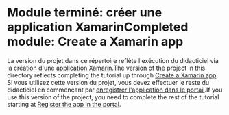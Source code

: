# <a name="completed-module-create-a-xamarin-app"></a><span data-ttu-id="3e62e-101">Module terminé: créer une application Xamarin</span><span class="sxs-lookup"><span data-stu-id="3e62e-101">Completed module: Create a Xamarin app</span></span>

<span data-ttu-id="3e62e-102">La version du projet dans ce répertoire reflète l'exécution du didacticiel via la [création d'une application Xamarin](https://docs.microsoft.com/graph/tutorials/xamarin?tutorial-step=1).</span><span class="sxs-lookup"><span data-stu-id="3e62e-102">The version of the project in this directory reflects completing the tutorial up through [Create a Xamarin app](https://docs.microsoft.com/graph/tutorials/xamarin?tutorial-step=1).</span></span> <span data-ttu-id="3e62e-103">Si vous utilisez cette version du projet, vous devez effectuer le reste du didacticiel en commençant par [enregistrer l'application dans le portail](https://docs.microsoft.com/graph/tutorials/xamarin?tutorial-step=2).</span><span class="sxs-lookup"><span data-stu-id="3e62e-103">If you use this version of the project, you need to complete the rest of the tutorial starting at [Register the app in the portal](https://docs.microsoft.com/graph/tutorials/xamarin?tutorial-step=2).</span></span>